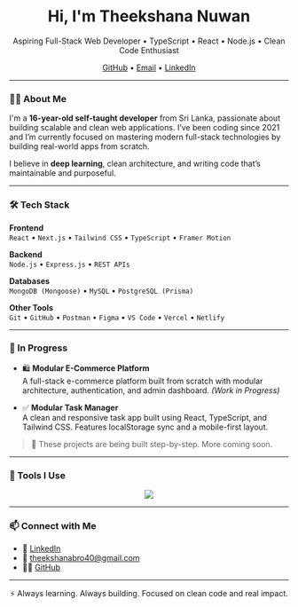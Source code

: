 <h1 align="center">Hi, I'm Theekshana Nuwan</h1>
<p align="center">
  Aspiring Full-Stack Web Developer • TypeScript • React • Node.js • Clean Code Enthusiast
</p>

<div align="center">
  <a href="https://github.com/nuwandev">GitHub</a> • 
  <a href="mailto:theekshanabro40@gmail.com">Email</a> • 
  <a href="https://linkedin.com/in/nuwandev">LinkedIn</a>
</div>

---

### 👨‍💻 About Me

I'm a **16-year-old self-taught developer** from Sri Lanka, passionate about building scalable and clean web applications. I’ve been coding since 2021 and I’m currently focused on mastering modern full-stack technologies by building real-world apps from scratch.

I believe in **deep learning**, clean architecture, and writing code that’s maintainable and purposeful.

---

### 🛠️ Tech Stack

**Frontend**  
`React` • `Next.js` • `Tailwind CSS` • `TypeScript` • `Framer Motion`

**Backend**  
`Node.js` • `Express.js` • `REST APIs`

**Databases**  
`MongoDB (Mongoose)` • `MySQL` • `PostgreSQL (Prisma)`

**Other Tools**  
`Git` • `GitHub` • `Postman` • `Figma` • `VS Code` • `Vercel` • `Netlify`

---

### 🚧 In Progress

- 🛍️ **Modular E-Commerce Platform**  
  A full-stack e-commerce platform built from scratch with modular architecture, authentication, and admin dashboard. *(Work in Progress)*

- ✅ **Modular Task Manager**  
  A clean and responsive task app built using React, TypeScript, and Tailwind CSS. Features localStorage sync and a mobile-first layout.

> 🧪 These projects are being built step-by-step. More coming soon.

---

### 🔧 Tools I Use

<div align="center">
  <img src="https://skillicons.dev/icons?i=ts,js,react,nextjs,nodejs,express,mongodb,mysql,postgresql,tailwind,html,css,git,vscode" />
</div>

---

### 📫 Connect with Me

- 💼 [LinkedIn](https://www.linkedin.com/in/nuwandev/)
- 📧 theekshanabro40@gmail.com
- 🧑‍💻 [GitHub](https://github.com/nuwandev)

---

<p align="center">
  ⚡ Always learning. Always building. Focused on clean code and real impact.
</p>
